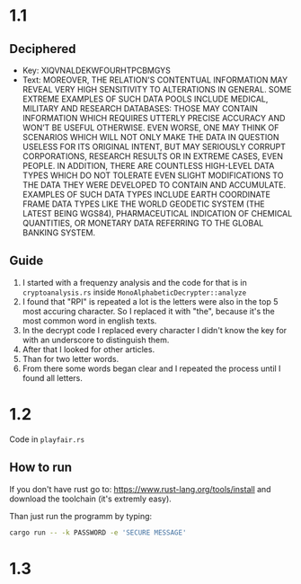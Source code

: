 # 1.1

## Deciphered

-   Key: XIQVNALDEKWFOURHTPCBMGYS
-   Text: MOREOVER, THE RELATION'S CONTENTUAL INFORMATION MAY REVEAL VERY HIGH SENSITIVITY TO ALTERATIONS IN GENERAL. SOME EXTREME EXAMPLES OF SUCH DATA POOLS INCLUDE MEDICAL, MILITARY AND RESEARCH DATABASES: THOSE MAY CONTAIN INFORMATION WHICH REQUIRES UTTERLY PRECISE ACCURACY AND WON’T BE USEFUL OTHERWISE. EVEN WORSE, ONE MAY THINK OF SCENARIOS WHICH WILL NOT ONLY MAKE THE DATA IN QUESTION USELESS FOR ITS ORIGINAL INTENT, BUT MAY SERIOUSLY CORRUPT CORPORATIONS, RESEARCH RESULTS OR IN EXTREME CASES, EVEN PEOPLE. IN ADDITION, THERE ARE COUNTLESS HIGH-LEVEL DATA TYPES WHICH DO NOT TOLERATE EVEN SLIGHT MODIFICATIONS TO THE DATA THEY WERE DEVELOPED TO CONTAIN AND ACCUMULATE. EXAMPLES OF SUCH DATA TYPES INCLUDE EARTH COORDINATE FRAME DATA TYPES LIKE THE WORLD GEODETIC SYSTEM (THE LATEST BEING WGS84), PHARMACEUTICAL INDICATION OF CHEMICAL QUANTITIES, OR MONETARY DATA REFERRING TO THE GLOBAL BANKING SYSTEM.

## Guide

1. I started with a frequenzy analysis and the code for that is in `cryptoanalysis.rs` inside `MonoAlphabeticDecrypter::analyze`
2. I found that "RPI" is repeated a lot is the letters were also in the top 5 most accuring character. So I replaced it with "the", because it's the most common word in english texts.
3. In the decrypt code I replaced every character I didn't know the key for with an underscore to distinguish them.
4. After that I looked for other articles.
5. Than for two letter words.
6. From there some words began clear and I repeated the process until I found all letters.

# 1.2

Code in `playfair.rs`

## How to run

If you don't have rust go to: https://www.rust-lang.org/tools/install and download the toolchain (it's extremly easy).

Than just run the programm by typing:

```sh
cargo run -- -k PASSWORD -e 'SECURE MESSAGE'
```

# 1.3
